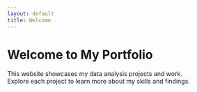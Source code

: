 ```yaml
---
layout: default
title: Welcome
---
```


# Welcome to My Portfolio

This website showcases my data analysis projects and work.  
Explore each project to learn more about my skills and findings.
